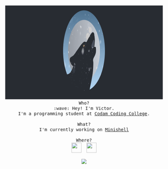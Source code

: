 <p align="center">
	<img height="300" src="./wolf.png"><br>
	<samp>
		Who?
		<br>:wave: Hey! I'm Victor.
		<br>I'm a programming student at <a href="https://www.codam.nl">Codam Coding College</a>.
		<br><br>
		What?
		<br>I'm currently working on <a href="https://github.com/abeaugustijn/minishell">Minishell</a>
		<br><br>
		Where?
		<br>
		<a href="https://www.linkedin.com/in/victortennekes/"><img style="margin-right:0.5em" height="32" width="32" src="https://cdn.jsdelivr.net/npm/simple-icons@v3/icons/linkedin.svg"></a>
		<a href="https://www.instagram.com/victortennekes"><img height="32" width="32" src="https://cdn.jsdelivr.net/npm/simple-icons@v3/icons/instagram.svg"></a>
		<br><br>
		<img src="https://github-readme-stats.codestackr.vercel.app/api?username=VictorTennekes&show_icons=true&hide_border=true%22">
	</samp>
</p>
